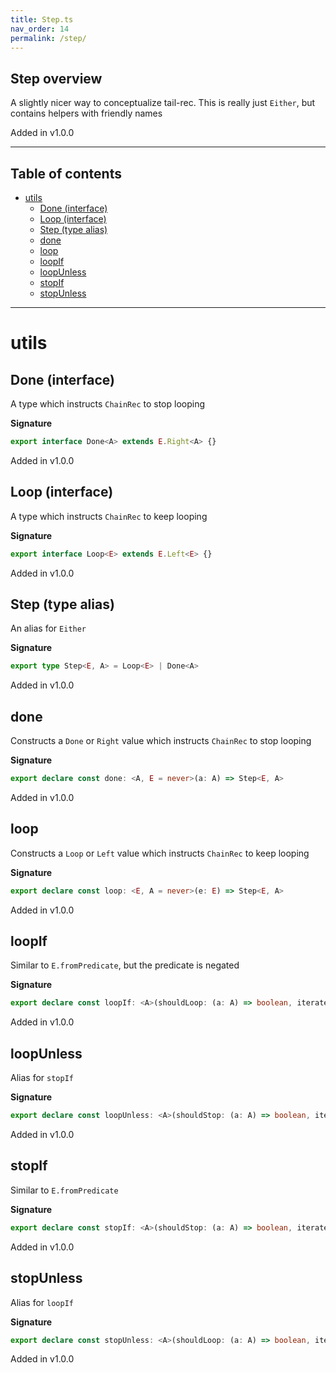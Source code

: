 ```yaml
---
title: Step.ts
nav_order: 14
permalink: /step/
---
```


## Step overview

A slightly nicer way to conceptualize tail-rec. This is really just `Either`, but
contains helpers with friendly names

Added in v1.0.0

---

<h2 class="text-delta">Table of contents</h2>

- [utils](#utils)
  - [Done (interface)](#done-interface)
  - [Loop (interface)](#loop-interface)
  - [Step (type alias)](#step-type-alias)
  - [done](#done)
  - [loop](#loop)
  - [loopIf](#loopif)
  - [loopUnless](#loopunless)
  - [stopIf](#stopif)
  - [stopUnless](#stopunless)

---

# utils

## Done (interface)

A type which instructs `ChainRec` to stop looping

**Signature**

```ts
export interface Done<A> extends E.Right<A> {}
```

Added in v1.0.0

## Loop (interface)

A type which instructs `ChainRec` to keep looping

**Signature**

```ts
export interface Loop<E> extends E.Left<E> {}
```

Added in v1.0.0

## Step (type alias)

An alias for `Either`

**Signature**

```ts
export type Step<E, A> = Loop<E> | Done<A>
```

Added in v1.0.0

## done

Constructs a `Done` or `Right` value which instructs `ChainRec` to stop looping

**Signature**

```ts
export declare const done: <A, E = never>(a: A) => Step<E, A>
```

Added in v1.0.0

## loop

Constructs a `Loop` or `Left` value which instructs `ChainRec` to keep looping

**Signature**

```ts
export declare const loop: <E, A = never>(e: E) => Step<E, A>
```

Added in v1.0.0

## loopIf

Similar to `E.fromPredicate`, but the predicate is negated

**Signature**

```ts
export declare const loopIf: <A>(shouldLoop: (a: A) => boolean, iterate: (a: A) => A) => (a: A) => Step<A, A>
```

Added in v1.0.0

## loopUnless

Alias for `stopIf`

**Signature**

```ts
export declare const loopUnless: <A>(shouldStop: (a: A) => boolean, iterate: (a: A) => A) => (a: A) => Step<A, A>
```

Added in v1.0.0

## stopIf

Similar to `E.fromPredicate`

**Signature**

```ts
export declare const stopIf: <A>(shouldStop: (a: A) => boolean, iterate: (a: A) => A) => (a: A) => Step<A, A>
```

Added in v1.0.0

## stopUnless

Alias for `loopIf`

**Signature**

```ts
export declare const stopUnless: <A>(shouldLoop: (a: A) => boolean, iterate: (a: A) => A) => (a: A) => Step<A, A>
```

Added in v1.0.0
